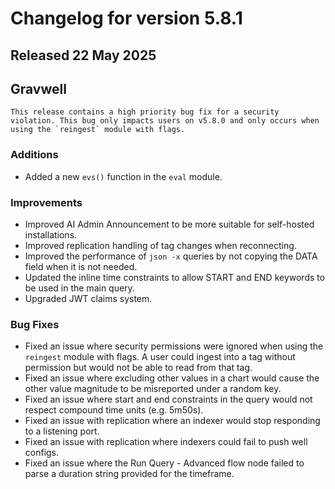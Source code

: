 # Changelog for version 5.8.1

## Released 22 May 2025

## Gravwell

```{note}
This release contains a high priority bug fix for a security violation. This bug only impacts users on v5.8.0 and only occurs when using the `reingest` module with flags.
```

### Additions

* Added a new `evs()` function in the `eval` module. 

### Improvements

* Improved AI Admin Announcement to be more suitable for self-hosted installations.
* Improved replication handling of tag changes when reconnecting. 
* Improved the performance of `json -x` queries by not copying the DATA field when it is not needed.
* Updated the inline time constraints to allow START and END keywords to be used in the main query.
* Upgraded JWT claims system.

### Bug Fixes

* Fixed an issue where security permissions were ignored when using the `reingest` module with flags. A user could ingest into a tag without permission but would not be able to read from that tag.
* Fixed an issue where excluding other values in a chart would cause the other value magnitude to be misreported under a random key.
* Fixed an issue where start and end constraints in the query would not respect compound time units (e.g. 5m50s).
* Fixed an issue with replication where an indexer would stop responding to a listening port.
* Fixed an issue with replication where indexers could fail to push well configs.
* Fixed an issue where the Run Query - Advanced flow node failed to parse a duration string provided for the timeframe.